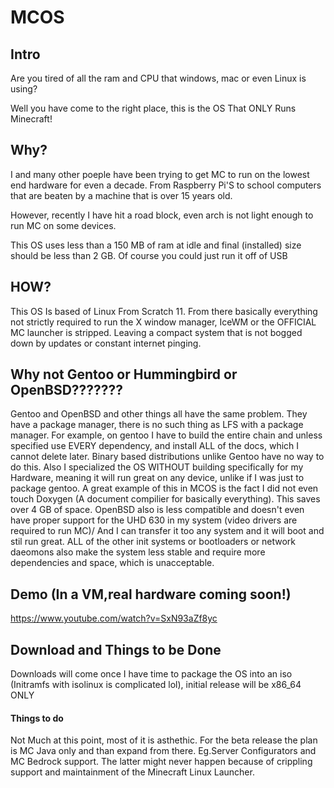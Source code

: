 # MCOS

## Intro
Are you tired of all the ram and CPU that windows, mac or even Linux is using?

Well you have come to the right place, this is the OS That ONLY Runs Minecraft!

## Why?
I and many other poeple have been trying to get MC to run on the lowest end hardware for even a decade.  From Raspberry Pi'S to school computers that are beaten by a machine that is over 15 years old. 

However, recently I have hit a road block, even arch is not light enough to run MC on some devices.

This OS uses less than a 150 MB of ram at idle and final (installed) size should be less than 2 GB.  Of course you could just run it off of USB

## HOW?
This OS Is based of Linux From Scratch 11.  From there basically everything not strictly required to run the X window manager, IceWM or the OFFICIAL MC launcher is stripped.  Leaving a compact system that is not bogged down by updates or constant internet pinging.

## Why not Gentoo or Hummingbird or OpenBSD???????

Gentoo and OpenBSD and other things all have the same problem.  They have a package manager, there is no such thing as LFS with a package manager.  For example, on gentoo I have to build the entire chain and unless specified use EVERY dependency, and install ALL of the docs, which I cannot delete later.  Binary based distributions unlike Gentoo have no way to do this.  Also I specialized the OS WITHOUT building specifically for my Hardware, meaning it will run great on any device, unlike if I was just to package gentoo.  A great example of this in MCOS is the fact I did not even touch Doxygen (A document compilier for basically everything).  This saves over 4 GB of space.  OpenBSD also is less compatible and doesn't even have proper support for the UHD 630 in my system (video drivers are required to run MC)/  And I can transfer it too any system and it will boot and stil run great.  ALL of the other init systems or bootloaders or network daeomons also make the system less stable and require more dependencies and space, which is unacceptable.

## Demo (In a VM,real hardware coming soon!)
https://www.youtube.com/watch?v=SxN93aZf8yc

## Download and Things to be Done
Downloads will come once I have time to package the OS into an iso (Initramfs with isolinux is complicated lol), initial release will be x86_64 ONLY

#### Things to do
Not Much at this point, most of it is asthethic. 
For the beta release the plan is MC Java only and than expand from there.
Eg.Server Configurators and MC Bedrock support.  The latter might never happen because of crippling support and maintainment of the Minecraft Linux Launcher.
